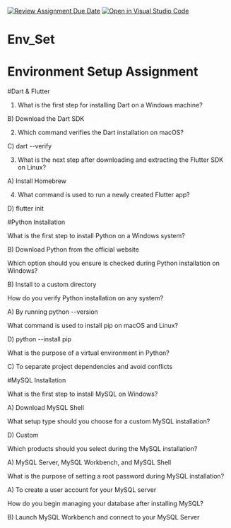 [![Review Assignment Due Date](https://classroom.github.com/assets/deadline-readme-button-22041afd0340ce965d47ae6ef1cefeee28c7c493a6346c4f15d667ab976d596c.svg)](https://classroom.github.com/a/vnsr1XuU)
[![Open in Visual Studio Code](https://classroom.github.com/assets/open-in-vscode-2e0aaae1b6195c2367325f4f02e2d04e9abb55f0b24a779b69b11b9e10269abc.svg)](https://classroom.github.com/online_ide?assignment_repo_id=15631076&assignment_repo_type=AssignmentRepo)
# Env_Set

# Environment Setup Assignment

#Dart & Flutter

1. What is the first step for installing Dart on a Windows machine?

B) Download the Dart SDK

2. Which command verifies the Dart installation on macOS?

C) dart --verify

3. What is the next step after downloading and extracting the Flutter SDK on Linux?

A) Install Homebrew

4. What command is used to run a newly created Flutter app?

D) flutter init


#Python Installation

What is the first step to install Python on a Windows system?

B) Download Python from the official website

Which option should you ensure is checked during Python installation on Windows?

B) Install to a custom directory

How do you verify Python installation on any system?

A) By running python --version

What command is used to install pip on macOS and Linux?

D) python --install pip

What is the purpose of a virtual environment in Python?

C) To separate project dependencies and avoid conflicts

#MySQL Installation

What is the first step to install MySQL on Windows?

A) Download MySQL Shell

What setup type should you choose for a custom MySQL installation?

D) Custom

Which products should you select during the MySQL installation?

A) MySQL Server, MySQL Workbench, and MySQL Shell

What is the purpose of setting a root password during MySQL installation?

A) To create a user account for your MySQL server

How do you begin managing your database after installing MySQL?

B) Launch MySQL Workbench and connect to your MySQL Server
